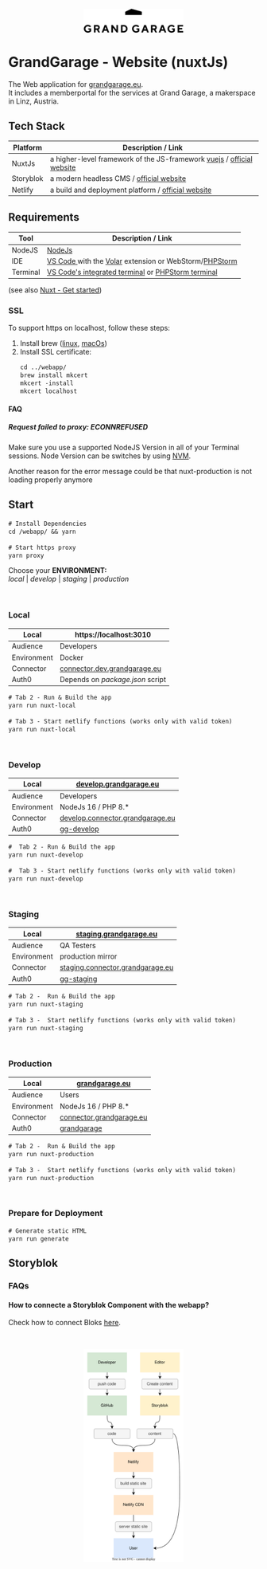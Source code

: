 <p align="center">
<img src="./docs/graphs/gg-logo.png" width="200">
</p>

# GrandGarage - Website (nuxtJs)

The Web application for [grandgarage.eu](https://grandgarage.eu/). <br>
It includes a memberportal for the services at Grand Garage, a makerspace in Linz, Austria.

## Tech Stack

| Platform  | Description / Link                                                                                                 |
| --------- | ------------------------------------------------------------------------------------------------------------------ |
| NuxtJs    | a higher-level framework of the JS-framework [vuejs](https://vuejs.org/) / [official website](https://nuxtjs.org/) |
| Storyblok | a modern headless CMS / [official website](www.storyblok.com)                                                      |
| Netlify   | a build and deployment platform / [official website](https://www.netlify.com/with/vue/)                            |

## Requirements

| Tool     | Description / Link                                                                                                                                                                               |
| -------- | ------------------------------------------------------------------------------------------------------------------------------------------------------------------------------------------------ |
| NodeJS   | [NodeJs](https://nodejs.org/en)                                                                                                                                                                  |
| IDE      | [VS Code ](https://code.visualstudio.com/) with the [Volar](https://marketplace.visualstudio.com/items?itemName=Vue.volar) extension or WebStorm/[PHPStorm](https://www.jetbrains.com/phpstorm/) |
| Terminal | [VS Code's integrated terminal](https://code.visualstudio.com/docs/terminal/basics) or [PHPStorm terminal](https://www.jetbrains.com/help/phpstorm/terminal-emulator.html)                       |

(see also [Nuxt - Get started](https://nuxtjs.org/docs/get-started/installation/))

### SSL

To support https on localhost, follow these steps:

1. Install brew ([linux](https://docs.brew.sh/Homebrew-on-Linux), [macOs](https://www.storyblok.com/faq/setup-dev-server-https-proxy))
2. Install SSL certificate:
   ```
   cd ../webapp/
   brew install mkcert
   mkcert -install
   mkcert localhost
   ```

#### FAQ

##### Request failed to proxy: ECONNREFUSED

Make sure you use a supported NodeJS Version in all of your Terminal sessions. Node Version can be switches by using [NVM](https://github.com/nvm-sh/nvm).

Another reason for the error message could be that nuxt-production is not loading properly anymore

## Start

```
# Install Dependencies
cd /webapp/ && yarn

# Start https proxy
yarn proxy
```

Choose your **ENVIRONMENT:** <br>
_local_ | _develop_ | _staging_ | _production_

<br>

### Local

| Local       | https://localhost:3010                                                |
| ----------- | --------------------------------------------------------------------- |
| Audience    | Developers                                                            |
| Environment | Docker                                                                |
| Connector   | [connector.dev.grandgarage.eu](https://connector.dev.grandgarage.eu/) |
| Auth0       | Depends on _package.json_ script                                      |

```
# Tab 2 - Run & Build the app
yarn run nuxt-local

# Tab 3 - Start netlify functions (works only with valid token)
yarn run nuxt-local
```

<br>

### Develop

| Local       | [develop.grandgarage.eu](https://develop.grandgarage.eu/)                    |
| ----------- | ---------------------------------------------------------------------------- |
| Audience    | Developers                                                                   |
| Environment | NodeJs 16 / PHP 8.\*                                                         |
| Connector   | [develop.connector.grandgarage.eu](https://develop.connector.grandgarage.eu) |
| Auth0       | [gg-develop](https://manage.auth0.com/dashboard/eu/gg-develop/users)         |

```
#  Tab 2 - Run & Build the app
yarn run nuxt-develop

#  Tab 3 - Start netlify functions (works only with valid token)
yarn run nuxt-develop
```

<br>

### Staging

| Local       | [staging.grandgarage.eu](https://staging.grandgarage.eu/)                    |
| ----------- | ---------------------------------------------------------------------------- |
| Audience    | QA Testers                                                                   |
| Environment | production mirror                                                            |
| Connector   | [staging.connector.grandgarage.eu](https://develop.connector.grandgarage.eu) |
| Auth0       | [gg-staging](https://manage.auth0.com/dashboard/eu/gg-staging/users)         |

```
# Tab 2 -  Run & Build the app
yarn run nuxt-staging

# Tab 3 -  Start netlify functions (works only with valid token)
yarn run nuxt-staging
```

<br>

### Production

| Local       | [grandgarage.eu](https://grandgarage.eu/)                              |
| ----------- | ---------------------------------------------------------------------- |
| Audience    | Users                                                                  |
| Environment | NodeJs 16 / PHP 8.\*                                                   |
| Connector   | [connector.grandgarage.eu](https://connector.grandgarage.eu)           |
| Auth0       | [grandgarage](https://manage.auth0.com/dashboard/eu/grandgarage/users) |

```
# Tab 2 -  Run & Build the app
yarn run nuxt-production

# Tab 3 -  Start netlify functions (works only with valid token)
yarn run nuxt-production
```

<br>

### Prepare for Deployment

```
# Generate static HTML
yarn run generate
```

## Storyblok

### FAQs

#### How to connecte a Storyblok Component with the webapp?

Check how to connect Bloks [here](https://grandgarage.atlassian.net/wiki/spaces/ITINT/pages/2369486915/Neuen+Block+anlegen+v1).

<br>
<p align="center">
<img src="./docs/graphs/architecture.svg" width="200">
</p>

